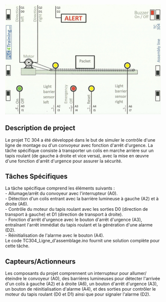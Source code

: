 <p align="center">
<img width="700" height="" src="https://github.com/DexterTaha/Controllino-PLC-Sample/blob/main/Training%20Card%20Picture/304.jpg">
</p>
<h2>Description de project</h2>
<p>
  Le projet TC 304 a été développé dans le but de simuler le contrôle d'une ligne de montage ou d'un convoyeur avec fonction d'arrêt d'urgence. La tâche spécifique consiste à transporter un colis en marche arrière sur un tapis roulant (de gauche à droite et vice versa), avec la mise en œuvre d'une fonction d'arrêt d'urgence pour assurer la sécurité.
</p>
<h2>Tâches Spécifiques</h2>
<p>
  La tâche spécifique comprend les éléments suivants :<br>
- Allumage/arrêt du convoyeur avec l'interrupteur (A0).<br>
- Détection d'un colis entrant avec la barrière lumineuse à gauche (A2) et à droite (A6).<br>
- Contrôle du moteur du tapis roulant avec les sorties D0 (direction de transport à gauche) et D1 (direction de transport à droite).<br>
- Fonction d'arrêt d'urgence avec le bouton d'arrêt d'urgence (A3), entraînant l'arrêt immédiat du tapis roulant et la génération d'une alarme (D2).<br>
- Réinitialisation de l'alarme avec le bouton (A4).<br>
  Le code TC304_Ligne_d'assemblage.ino fournit une solution complète pour cette tâche.<br>
</p>
<h2>Capteurs/Actionneurs</h2>
<p>
  Les composants du projet comprennent un interrupteur pour allumer/éteindre le convoyeur (A0), des barrières lumineuses pour détecter l'arrivée d'un colis à gauche (A2) et à droite (A6), un bouton d'arrêt d'urgence (A3), un bouton de réinitialisation d'alarme (A4), et des sorties pour contrôler le moteur du tapis roulant (D0 et D1) ainsi que pour signaler l'alarme (D2).
</p>
